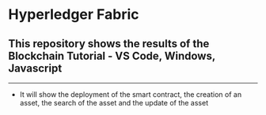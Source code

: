 # Hyperledger Fabric

## This repository shows the results of the Blockchain Tutorial - VS Code, Windows, Javascript
***

* It will show the deployment of the smart contract, the creation of an asset, the search of the asset and the update of the asset